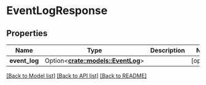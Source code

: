 # EventLogResponse

## Properties

Name | Type | Description | Notes
------------ | ------------- | ------------- | -------------
**event_log** | Option<[**crate::models::EventLog**](EventLog.md)> |  | [optional]

[[Back to Model list]](../README.md#documentation-for-models) [[Back to API list]](../README.md#documentation-for-api-endpoints) [[Back to README]](../README.md)


